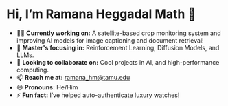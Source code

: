 # Hi, I’m Ramana Heggadal Math 👋

- 👨‍💻 **Currently working on:** A satellite-based crop monitoring system and improving AI models for image captioning and document retrieval!
- 📘 **Master's focusing in:** Reinforcement Learning, Diffusion Models, and LLMs.
- 🤝 **Looking to collaborate on:** Cool projects in AI, and high-performance computing.
- 📫 **Reach me at:** [ramana_hm@tamu.edu](mailto:ramana_hm@tamu.edu)
- 😄 **Pronouns:** He/Him
- ⚡ **Fun fact:** I’ve helped auto-authenticate luxury watches!

<!---
ramanahm1/ramanahm1 is a ✨ special ✨ repository because its `README.md` (this file) appears on your GitHub profile.
You can click the Preview link to take a look at your changes.
--->
